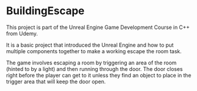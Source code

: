 # BuildingEscape

This project is part of the Unreal Engine Game Development Course in C++ from Udemy. 

It is a basic project that introduced the Unreal Engine and how to put multiple components together to make a working escape the room task.

The game involves escaping a room by triggering an area of the room (hinted to by a light) and then running through the door. The door closes right before the player can get to it unless they find an object to place in the trigger area that will keep the door open.
